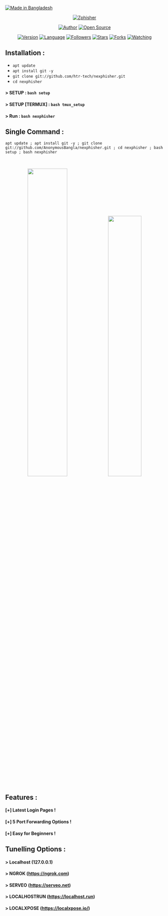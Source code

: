 <p align="left">
<a href="#"><img title="Made in Bangladesh" src="https://img.shields.io/badge/MADE%20IN-BANGLADESH-green?colorA=%23ff0000&colorB=%23017e40&style=for-the-badge"></a>
</p>
<p align="center">
<a href="#"><img title="Zphisher" src="https://raw.githubusercontent.com/htr-tech/release-download/master/images/banner/nexphisher.png"></a>
</p>
<p align="center">
<a href="https://github.com/AnonymousBangla"><img title="Author" src="https://img.shields.io/badge/Author-AnonymousBangla-red.svg?style=for-the-badge&logo=github"></a>
<a href="#"><img title="Open Source" src="https://img.shields.io/badge/Open%20Source-%E2%9D%A4-green?style=for-the-badge"></a>
</p>
<p align="center">
<a href="#"><img title="Version" src="https://img.shields.io/badge/Version-1.0-green.svg?style=flat-square"></a>
<a href="#"><img title="Language" src="https://badges.frapsoft.com/bash/v1/bash.png?v=103"></a>
<a href="https://github.com/AnonymousBangla/followers"><img title="Followers" src="https://img.shields.io/github/followers/AnonymousBangla?color=blue&style=flat-square"></a>
<a href="https://github.com/AnonymousBangla/nexphisher/stargazers/"><img title="Stars" src="https://img.shields.io/github/stars/AnonymousBangla/nexphisher?color=red&style=flat-square"></a>
<a href="https://github.com/AnonymousBangla/nexphisher/network/members"><img title="Forks" src="https://img.shields.io/github/forks/AnonymousBangla/nexphisher?color=red&style=flat-square"></a>
<a href="https://github.com/AnonymousBangla/nexphisher/watchers"><img title="Watching" src="https://img.shields.io/github/watchers/AnonymousBangla/nexphisher?label=Watchers&color=blue&style=flat-square"></a>
</p>

## Installation :

* `apt update`
* `apt install git -y`
* `git clone git://github.com/htr-tech/nexphisher.git`
* `cd nexphisher`
#### > SETUP : `bash setup`
#### > SETUP [TERMUX] : `bash tmux_setup`
#### > Run : `bash nexphisher`

## Single Command :
```
apt update ; apt install git -y ; git clone git://github.com/AnonymousBangla/nexphisher.git ; cd nexphisher ; bash setup ; bash nexphisher
```
<br>
<p align="center">
<img width="50%" src="https://raw.githubusercontent.com/AnonymousBangla/release-download/master/images/nexphisher1.png"/>
<img width="46%" src="https://raw.githubusercontent.com/AnonymousBangla/release-download/master/images/nexphisher2.png"/>


## Features :
#### [+] Latest Login Pages !
#### [+] 5 Port Forwarding Options !
#### [+] Easy for Beginners !

## Tunelling Options :
#### > Localhost (127.0.0.1)
#### > NGROK (https://ngrok.com)
#### > SERVEO (https://serveo.net)
#### > LOCALHOSTRUN (https://localhost.run)
#### > LOCALXPOSE (https://localxpose.io/)
